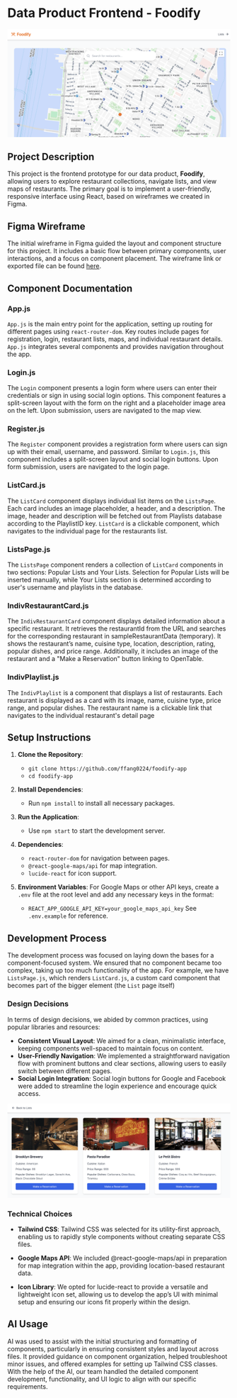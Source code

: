 # Data Product Frontend - Foodify

![Map](image-1.png)

## Project Description

This project is the frontend prototype for our data product, **Foodify**, allowing users to explore restaurant collections, navigate lists, and view maps of restaurants. The primary goal is to implement a user-friendly, responsive interface using React, based on wireframes we created in Figma.

## Figma Wireframe

The initial wireframe in Figma guided the layout and component structure for this project. It includes a basic flow between primary components, user interactions, and a focus on component placement. The wireframe link or exported file can be found [here](https://www.figma.com/design/9TSA9lHTsOBFWM9XFOGB6k/Foodify-Wireframe?node-id=0-1&m=dev&t=zLGmbL571CAWqaCm-1).

## Component Documentation

### App.js

`App.js` is the main entry point for the application, setting up routing for different pages using `react-router-dom`. Key routes include pages for registration, login, restaurant lists, maps, and individual restaurant details. `App.js` integrates several components and provides navigation throughout the app.

### Login.js

The `Login` component presents a login form where users can enter their credentials or sign in using social login options. This component features a split-screen layout with the form on the right and a placeholder image area on the left. Upon submission, users are navigated to the map view.

### Register.js

The `Register` component provides a registration form where users can sign up with their email, username, and password. Similar to `Login.js`, this component includes a split-screen layout and social login buttons. Upon form submission, users are navigated to the login page.

### ListCard.js

The `ListCard` component displays individual list items on the `ListsPage`. Each card includes an image placeholder, a header, and a description. The image, header and description will be fetched out from Playlists database according to the PlaylistID key. `ListCard` is a clickable component, which navigates to the individual page for the restaurants list.

### ListsPage.js

The `ListsPage` component renders a collection of `ListCard` components in two sections: Popular Lists and Your Lists. Selection for Popular Lists will be inserted manually, while Your Lists section is determined according to user's username and playlists in the database.

### IndivRestaurantCard.js

The `IndivRestaurantCard` component displays detailed information about a specific restaurant. It retrieves the restaurantId from the URL and searches for the corresponding restaurant in sampleRestaurantData (temporary). It shows the restaurant’s name, cuisine type, location, description, rating, popular dishes, and price range. Additionally, it includes an image of the restaurant and a "Make a Reservation" button linking to OpenTable.

### IndivPlaylist.js

The `IndivPlaylist` is a component that displays a list of restaurants. Each restaurant is displayed as a card with its image, name, cuisine type, price range, and popular dishes. The restaurant name is a clickable link that navigates to the individual restaurant's detail page

## Setup Instructions

1. **Clone the Repository**:

   - `git clone https://github.com/ffang0224/foodify-app`
   - `cd foodify-app`

2. **Install Dependencies**:

   - Run `npm install` to install all necessary packages.

3. **Run the Application**:

   - Use `npm start` to start the development server.

4. **Dependencies**:

   - `react-router-dom` for navigation between pages.
   - `@react-google-maps/api` for map integration.
   - `lucide-react` for icon support.

5. **Environment Variables**:
   For Google Maps or other API keys, create a `.env` file at the root level and add any necessary keys in the format:
   - `REACT_APP_GOOGLE_API_KEY=your_google_maps_api_key`
     See `.env.example` for reference.

## Development Process

The development process was focused on laying down the bases for a component-focused system. We ensured that no component became too complex, taking up too much functionality of the app. For example, we have `ListsPage.js`, which renders `ListCard.js`, a custom card component that becomes part of the bigger element (the `List` page itself)

### Design Decisions

In terms of design decisions, we abided by common practices, using popular libraries and resources:

- **Consistent Visual Layout**: We aimed for a clean, minimalistic interface, keeping components well-spaced to maintain focus on content.
- **User-Friendly Navigation**: We implemented a straightforward navigation flow with prominent buttons and clear sections, allowing users to easily switch between different pages.
- **Social Login Integration**: Social login buttons for Google and Facebook were added to streamline the login experience and encourage quick access.

![Restaurants](image.png)

### Technical Choices

- **Tailwind CSS**: Tailwind CSS was selected for its utility-first approach, enabling us to rapidly style components without creating separate CSS files.

- **Google Maps API**: We included @react-google-maps/api in preparation for map integration within the app, providing location-based restaurant data.

- **Icon Library**: We opted for lucide-react to provide a versatile and lightweight icon set, allowing us to develop the app’s UI with minimal setup and ensuring our icons fit properly within the design.

## AI Usage

AI was used to assist with the initial structuring and formatting of components, particularly in ensuring consistent styles and layout across files. It provided guidance on component organization, helped troubleshoot minor issues, and offered examples for setting up Tailwind CSS classes. With the help of the AI, our team handled the detailed component development, functionality, and UI logic to align with our specific requirements.
